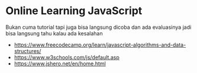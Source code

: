 # Online Learning JavaScript
Bukan cuma tutorial tapi juga bisa langsung dicoba dan ada evaluasinya jadi bisa langsung tahu kalau ada kesalahan
- https://www.freecodecamp.org/learn/javascript-algorithms-and-data-structures/
- https://www.w3schools.com/js/default.asp
- https://www.jshero.net/en/home.html
